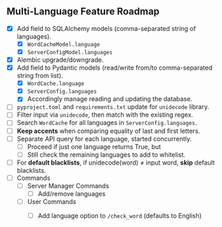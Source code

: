 ## Multi-Language Feature Roadmap
- [x] Add field to SQLAlchemy models (comma-separated string of languages).
  - [x] `WordCacheModel.language`
  - [x] `ServerConfigModel.languages`
- [x] Alembic upgrade/downgrade.
- [x] Add field to Pydantic models (read/write from/to comma-separated string from list).
  - [x] `WordCache.language`
  - [x] `ServerConfig.languages`
  - [x] Accordingly manage reading and updating the database.
- [ ] `pyproject.toml` and `requirements.txt` update for `unidecode` library.
- [ ] Filter input via `unidecode`, then match with the existing regex.
- [ ] Search `WordCache` for all languages in `ServerConfig.languages`.
- [ ] **Keep accents** when comparing equality of last and first letters.
- [ ] Separate API query for each language, started concurrently.
  - [ ] Proceed if just one language returns True, but
  - [ ] Still check the remaining languages to add to whitelist.
- [ ] For **default blacklists**, if unidecode(word) ≠ input word, **skip** default blacklists.
- [ ] Commands
  - [ ] Server Manager Commands
    - [ ] Add/remove languages
  - [ ] User Commands
    - [ ] Add language option to `/check_word` (defaults to English)

